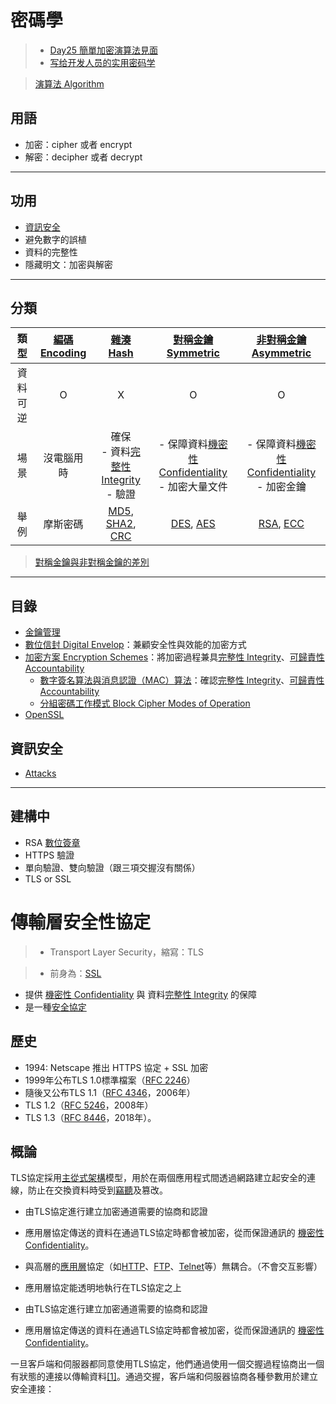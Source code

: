# 密碼學
>- [Day25 簡單加密演算法見面](https://ithelp.ithome.com.tw/articles/10188698)
>- [写给开发人员的实用密码学](https://thiscute.world/posts/practical-cryptography-basics-1/)

>[演算法 Algorithm](演算法/演算法%20Algorithm.md)

## 用語
-   加密：cipher 或者 encrypt
-   解密：decipher 或者 decrypt

---
## 功用
- [資訊安全](演算法/資訊安全.md)
- 避免數字的誤植
- 資料的完整性
- 隱藏明文：加密與解密



---
## 分類


|類型|[編碼 Encoding](演算法/編碼%20Encoding.md)| [雜湊 Hash](演算法/雜湊%20Hash.md) |[對稱金鑰 Symmetric](演算法/對稱金鑰%20Symmetric.md)|[非對稱金鑰 Asymmetric](演算法/非對稱金鑰%20Asymmetric.md)|
|:-:|:-:|:-:|:-:|:-:|
|資料可逆|O|X|O|O|
|場景|沒電腦用時|確保<br>- 資料[完整性 Integrity](演算法/完整性%20Integrity.md)<br> - 驗證|- 保障資料[機密性 Confidentiality](演算法/機密性%20Confidentiality.md)<br>- 加密大量文件|- 保障資料[機密性 Confidentiality](演算法/機密性%20Confidentiality.md)<br>- 加密金鑰|
|舉例|摩斯密碼|[MD5](演算法/MD5.md), [SHA2](演算法/SHA2.md), [CRC](演算法/CRC.md)|[DES](演算法/DES.md), [AES](演算法/AES.md)|[RSA](演算法/RSA.md), [ECC](演算法/ECC.md)|

> [對稱金鑰與非對稱金鑰的差別](演算法/對稱金鑰與非對稱金鑰的差別.md)

---



## 目錄

- [金鑰管理](演算法/金鑰管理.md)
- [數位信封 Digital Envelop](演算法/數位信封%20Digital%20Envelop.md)：兼顧安全性與效能的加密方式
- [加密方案 Encryption Schemes](演算法/加密方案%20Encryption%20Schemes.md)：將加密過程兼具[完整性 Integrity](演算法/完整性%20Integrity.md)、[可歸責性 Accountability](演算法/可歸責性%20Accountability.md)
	- [數字簽名算法與消息認證（MAC）算法](演算法/數字簽名算法與消息認證（MAC）算法.md)：確認[完整性 Integrity](演算法/完整性%20Integrity.md)、[可歸責性 Accountability](演算法/可歸責性%20Accountability.md)
	- [分組密碼工作模式 Block Cipher Modes of Operation](演算法/分組密碼工作模式%20Block%20Cipher%20Modes%20of%20Operation.md) 
- [OpenSSL](演算法/OpenSSL.md)

## 資訊安全
- [Attacks](演算法/Attacks.md)
---

## 建構中


- RSA [數位簽章](演算法/數位簽章.md)
- HTTPS 驗證
- 單向驗證、雙向驗證（跟三項交握沒有關係）
- TLS or SSL


# 傳輸層安全性協定

>- Transport Layer Security，縮寫：TLS

>- 前身為：[SSL](SSL.md) 

- 提供 [機密性 Confidentiality](演算法/機密性%20Confidentiality.md) 與 資料[完整性 Integrity](演算法/完整性%20Integrity.md) 的保障
- 是一種[安全協定](https://zh.wikipedia.org/wiki/%E5%AE%89%E5%85%A8%E5%8D%8F%E8%AE%AE "安全協定")

## 歷史
- 1994: Netscape 推出 HTTPS 協定 + SSL 加密
- 1999年公布TLS 1.0標準檔案（[RFC 2246](https://tools.ietf.org/html/rfc2246)）
- 隨後又公布TLS 1.1（[RFC 4346](https://tools.ietf.org/html/rfc4346)，2006年）
- TLS 1.2（[RFC 5246](https://tools.ietf.org/html/rfc5246)，2008年）
- TLS 1.3（[RFC 8446](https://tools.ietf.org/html/rfc8446)，2018年）。



## 概論

TLS協定採用[主從式架構](https://zh.wikipedia.org/wiki/%E4%B8%BB%E5%BE%9E%E5%BC%8F%E6%9E%B6%E6%A7%8B "主從式架構")模型，用於在兩個應用程式間透過網路建立起安全的連線，防止在交換資料時受到[竊聽](https://zh.wikipedia.org/wiki/%E7%AB%8A%E8%81%BD "竊聽")及篡改。

- 由TLS協定進行建立加密通道需要的協商和認證
- 應用層協定傳送的資料在通過TLS協定時都會被加密，從而保證通訊的 [機密性 Confidentiality](演算法/機密性%20Confidentiality.md)。

- 與高層的[應用層](https://zh.wikipedia.org/wiki/%E5%BA%94%E7%94%A8%E5%B1%82 "應用層")協定（如[HTTP](https://zh.wikipedia.org/wiki/%E8%B6%85%E6%96%87%E6%9C%AC%E4%BC%A0%E8%BE%93%E5%8D%8F%E8%AE%AE "超文字傳輸協定")、[FTP](https://zh.wikipedia.org/wiki/%E6%96%87%E4%BB%B6%E4%BC%A0%E8%BE%93%E5%8D%8F%E8%AE%AE "檔案傳輸協定")、[Telnet](https://zh.wikipedia.org/wiki/Telnet "Telnet")等）無耦合。（不會交互影響）
- 應用層協定能透明地執行在TLS協定之上
- 由TLS協定進行建立加密通道需要的協商和認證
- 應用層協定傳送的資料在通過TLS協定時都會被加密，從而保證通訊的 [機密性 Confidentiality](演算法/機密性%20Confidentiality.md)。

一旦客戶端和伺服器都同意使用TLS協定，他們通過使用一個交握過程協商出一個有狀態的連接以傳輸資料[[1]](https://zh.wikipedia.org/wiki/%E5%82%B3%E8%BC%B8%E5%B1%A4%E5%AE%89%E5%85%A8%E6%80%A7%E5%8D%94%E5%AE%9A#cite_note-1)。通過交握，客戶端和伺服器協商各種參數用於建立安全連接：
